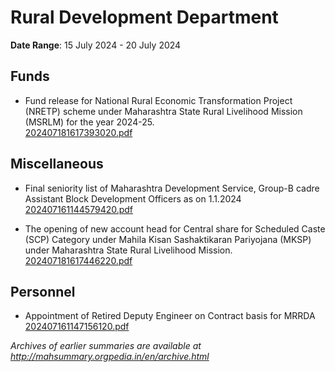 # Rural Development Department

**Date Range**: 15 July 2024 - 20 July 2024


## Funds
- Fund release for National Rural Economic Transformation Project (NRETP) scheme under Maharashtra State Rural Livelihood Mission (MSRLM) for the year 2024-25.\
  [202407181617393020.pdf](https://gr.maharashtra.gov.in/Site/Upload/Government%20Resolutions/English/202407181617393020.pdf)

## Miscellaneous
- Final seniority list of Maharashtra Development Service, Group-B cadre Assistant Block Development Officers as on 1.1.2024\
  [202407161144579420.pdf](https://gr.maharashtra.gov.in/Site/Upload/Government%20Resolutions/English/202407161144579420.pdf)

- The opening of new account head for Central share for Scheduled Caste (SCP) Category under Mahila Kisan Sashaktikaran Pariyojana (MKSP) under Maharashtra State Rural Livelihood Mission.\
  [202407181617446220.pdf](https://gr.maharashtra.gov.in/Site/Upload/Government%20Resolutions/English/202407181617446220.pdf)

## Personnel
- Appointment of Retired Deputy Engineer on Contract basis for MRRDA\
  [202407161147156120.pdf](https://gr.maharashtra.gov.in/Site/Upload/Government%20Resolutions/English/202407161147156120.pdf)


*Archives of earlier summaries are available at http://mahsummary.orgpedia.in/en/archive.html*